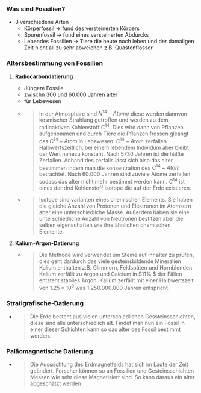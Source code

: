### **Was sind Fossilien?**
- 3 verschiedene Arten
    - Körperfossil $\rightarrow$ fund des versteinerten Körpers
    - Spurenfossil $\rightarrow$ fund eines versteinerten Abdurcks
    - Lebendes Fossilien $\rightarrow$ Tiere die heute noch leben und der damaligen Zeit nicht all zu sehr abweichen z.B. Quastenflosser

### Altersbestimmung von Fossilien
1. **Radiocarbondatierung**
    - Jüngere Fossile
    - zwischn 300 und 60.000 Jahren alter
    - für Lebewesen
    - > In der Atmosphäre sind $N^{14} - Atome$ diese werden dannvon kosmischer Strahlung getroffen und werden zu dem radioaktiven Kohlenstoff $C^{14}$. Dies wird dann von Pflanzen aufgenommen und durch Tiere die Pflanzen fressen gleangt das $C^{14} - Atom$ in Lebewesen. $C^{14} - Atom$ zerfallen Halbwertszeitlich, bei einem lebendem Individum aber bleibt der Wert nahezu konstant. Nach 5730 Jahren ist die hälfte Zerfallen. Anhand des zerfalls lässt sich also das alter bestimmen indem man die konsentration des $C^{14} - Atom$ betrachtet. Nach 60.000 Jahren sind zuviele Atome zerfallen sodass das alter nicht mehr bestimmt werden kann. $C^{14}$ ist eines der drei Kohlenstoff Isotope die auf der Erde existieren.
    - > Isotope sind varianten eines chemischen Elements. Sie haben die gleiche Anzahl von Protonen und Elektronen im Atomkern aber eine unterschiedliche Masse. Außerdem haben sie eine unterschiedliche Anzahl von Neutronen bestitzen aber die selben eigenschaften wie ihre ähnlichen chemischen Elemente.

2. **Kalium-Argon-Datierung**
    - > Die Methode wird verwendet um Steine auf ihr alter zu prüfen, dies geht dardurch das viele gesteinsbildende Mineralien Kalium enthalten z.B. Glimmern, Feldspäten und Hornblenden. Kalium zerfällt zu Argon und Calcium in $11\% $ der Fällen entsteht stabiles Argon. Kalium zerfällt mit einer Halbwertszeit von $1.25*10^9$ was $1.250.000.000$ Jahren entspricht. 

### Stratigrafische-Datierung
- > Die Erde besteht aus vielen unterschiedlichen Gessteinsschichten, diese sind alle unterschiedlich alt. Findet man nun ein Fossil in einer dieser Schichten kann so das alter des Fossil bestimmt werden. 

### Paläomagnetische Datierung
- > Die Aussrichtung des Erdmagnetfelds hat sich im Laufe der Zeit geändert. Forscher können so an Fossilien und Gesteinsschichten Messen wie sehr diese Magnetisiert sind. So kann daraus ein alter abgeschätzt werden
